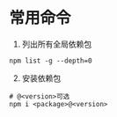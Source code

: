 # 常用命令

1. 列出所有全局依赖包
```
npm list -g --depth=0
```

2. 安装依赖包
```
# @<version>可选
npm i <package>@<version>
```